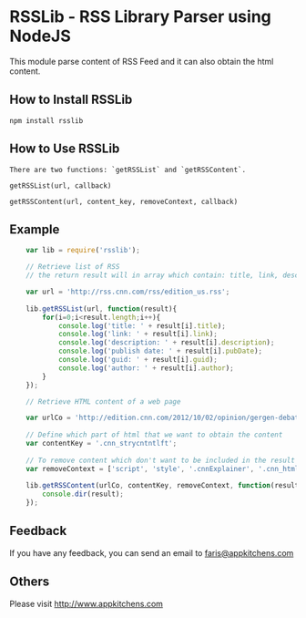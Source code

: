 # RSSLib - RSS Library Parser using NodeJS

This module parse content of RSS Feed and it can also obtain the html content.

## How to Install RSSLib

	npm install rsslib

## How to Use RSSLib

	There are two functions: `getRSSList` and `getRSSContent`.

	getRSSList(url, callback)

	getRSSContent(url, content_key, removeContext, callback)

## Example

```javascript
	var lib = require('rsslib');

	// Retrieve list of RSS
	// the return result will in array which contain: title, link, description, pubDate, guid, author

	var url = 'http://rss.cnn.com/rss/edition_us.rss';
	
	lib.getRSSList(url, function(result){
		for(i=0;i<result.length;i++){
			console.log('title: ' + result[i].title);
			console.log('link: ' + result[i].link);
			console.log('description: ' + result[i].description);
			console.log('publish date: ' + result[i].pubDate);
			console.log('guid: ' + result[i].guid);
			console.log('author: ' + result[i].author);		
		}	
	});

	// Retrieve HTML content of a web page

	var urlCo = 'http://edition.cnn.com/2012/10/02/opinion/gergen-debate-stakes/index.html?utm_source=feedburner&utm_medium=feed&utm_campaign=Feed%3A+rss%2Fedition_us+%28RSS%3A+U.S.%29';
	
	// Define which part of html that we want to obtain the content
	var contentKey = '.cnn_strycntntlft';
	
	// To remove content which don't want to be included in the result by defining the html tag, class or id
	var removeContext = ['script', 'style', '.cnnExplainer', '.cnn_html_slideshow', '.cnn_stryshrwdgtbtm'];	
	
	lib.getRSSContent(urlCo, contentKey, removeContext, function(result){
		console.dir(result);
	});
```

## Feedback

If you have any feedback, you can send an email to faris@appkitchens.com

## Others

Please visit http://www.appkitchens.com
